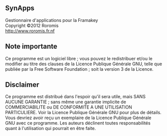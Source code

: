 ## SynApps
  
  Gestionnaire d'applications pour la Framakey  
  Copyright ©2012 Roromis  
  http://www.roromis.fr.nf  

## Note importante

Ce programme est un logiciel libre ; vous pouvez le redistribuer et/ou 
le modifier au titre des clauses de la Licence Publique Générale GNU, 
telle que publiée par la Free Software Foundation ; soit la version 3 
de la Licence.

## Disclaimer

Ce programme est distribué dans l'espoir qu'il sera utile, mais SANS 
AUCUNE GARANTIE ; sans même une garantie implicite de COMMERCIABILITE 
ou DE CONFORMITE A UNE UTILISATION PARTICULIERE. Voir la Licence 
Publique Générale GNU pour plus de détails. Vous devriez avoir reçu 
un exemplaire de la Licence Publique Générale GNU avec ce programme.
Les auteurs déclinent toutes responsabilités quant à l'utilisation 
qui pourrait en être faite.
